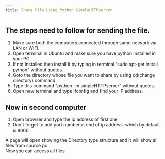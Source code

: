 ```yaml
---
title: Share File Using Python SimpleHTTPserver
---
```

## The steps need to follow for sending the file.

1.  Make sure both the computers connected through same network via LAN or WIFI.
2.  Open terminal in Ubuntu and make sure you have python installed in your PC.
3.  If not installed then install it by typing in terminal "sudo apt-get install python" without quotes.
4.  Goto the directory whose file you want to share by using cd(change directory) command.
5.  Type this command "python -m simpleHTTPserver" without quotes.
6.  Open new terminal and type ifconfig and find your IP address.

## Now in second computer

1.  Open browser and type the ip address of first one.
2.  Don't forget to add port number at end of ip address..which by default is:8000

A page will open showing the Directory type structure and it will show all files from source pc.  
Now you can access all files.
